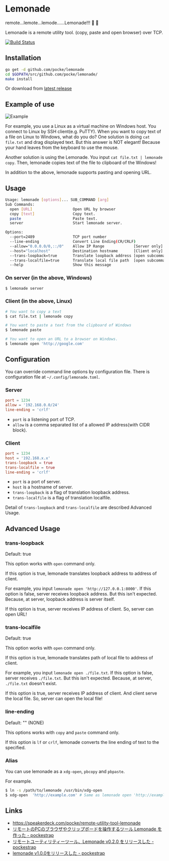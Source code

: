 Lemonade
========

remote...lemote...lemode......Lemonade!!! :lemon: :lemon:

Lemonade is a remote utility tool.
(copy, paste and open browser) over TCP.

[![Build Status](https://travis-ci.org/pocke/lemonade.svg?branch=master)](https://travis-ci.org/pocke/lemonade)

Installation
------------

```sh
go get -d github.com/pocke/lemonade
cd $GOPATH/src/github.com/pocke/lemonade/
make install
```

Or download from [latest release](https://github.com/pocke/lemonade/releases/latest)


Example of use
----------------

![Example](http://f.st-hatena.com/images/fotolife/P/Pocke/20150823/20150823173041.gif)

For example, you use a Linux as a virtual machine on Windows host.
You connect to Linux by SSH client(e.g. PuTTY).
When you want to copy text of a file on Linux to Windows, what do you do?
One solution is doing `cat file.txt` and drag displayed text.
But this answer is NOT elegant! Because your hand leaves from the keyboard to use the mouse.

Another solution is using the Lemonade.
You input `cat file.txt | lemonade copy`. Then, lemonade copies text of the file to clipboard of the Windows!

In addition to the above, lemonade supports pasting and opening URL.


Usage
--------

```sh
Usage: lemonade [options]... SUB_COMMAND [arg]
Sub Commands:
  open [URL]                  Open URL by browser
  copy [text]                 Copy text.
  paste                       Paste text.
  server                      Start lemonade server.

Options:
  --port=2489                 TCP port number
  --line-ending               Convert Line Ending(CR/CRLF)
  --allow="0.0.0.0/0,::/0"    Allow IP Range             [Server only]
  --host="localhost"          Destination hostname       [Client only]
  --trans-loopback=true       Translate loopback address [open subcommand only]
  --trans-localfile=true      Translate local file path  [open subcommand only]
  --help                      Show this message
```


### On server (in the above, Windows)

```sh
$ lemonade server
```


### Client (in the above, Linux)


```sh
# You want to copy a text
$ cat file.txt | lemonade copy

# You want to paste a text from the clipboard of Windows
$ lemonade paste

# You want to open an URL to a browser on Windows.
$ lemonade open 'http://google.com'
```


Configuration
---------------

You can override command line options by configuration file.
There is configuration file at `~/.config/lemonade.toml`.

### Server

```toml
port = 1234
allow = '192.168.0.0/24'
line-ending = 'crlf'
```

- `port` is a listening port of TCP.
- `allow` is a comma separated list of a allowed IP address(with CIDR block).


### Client

```toml
port = 1234
host = '192.168.x.x'
trans-loopback = true
trans-localfile = true
line-ending = 'crlf'
```

- `port` is a port of server.
- `host` is a hostname of server.
- `trans-loopback` is a flag of translation loopback address.
- `trans-localfile` is a flag of translation localfile.

Detail of `trans-loopback` and `trans-localfile` are described Advanced Usage.


Advanced Usage
-----------------


### trans-loopback

Default: true

This option works with `open` command only.

If this option is true, lemonade translates loopback address to address of client.

For example, you input `lemonade open 'http://127.0.0.1:8000'`.
If this option is false, server receives loopback address.
But this isn't expected.
Because, at server, loopback address is server itself.

If this option is true, server receives IP address of client.
So, server can open URL!


### trans-localfile

Default: true

This option works with `open` command only.

If this option is true, lemonade translates path of local file to address of client.

For example, you input `lemonade open ./file.txt`.
If this option is false, server receives `./file.txt`.
But this isn't expected.
Because, at server, `./file.txt` doesn't exist.

If this option is true, server receives IP address of client. And client serve the local file.
So, server can open the local file!


### line-ending

Default: "" (NONE)

This options works with `copy` and `paste` command only.

If this option is `lf` or `crlf`, lemonade converts the line ending of text to the specified.


### Alias

You can use lemonade as a `xdg-open`, `pbcopy` and `pbpaste`.


For example.

```sh
$ ln -s /path/to/lemonade /usr/bin/xdg-open
$ xdg-open  'http://example.com' # Same as lemonade open 'http://example.com'
```



Links
-------

- https://speakerdeck.com/pocke/remote-utility-tool-lemonade
- [リモートのPCのブラウザやクリップボードを操作するツール Lemonade を作った - pockestrap](http://pocke.hatenablog.com/entry/2015/07/04/235118)
- [リモートユーティリティーツール、Lemonade v0.2.0 をリリースした - pockestrap](http://pocke.hatenablog.com/entry/2015/08/23/221543)
- [lemonade v1.0.0をリリースした - pockestrap](http://pocke.hatenablog.com/entry/2016/04/19/233423)
